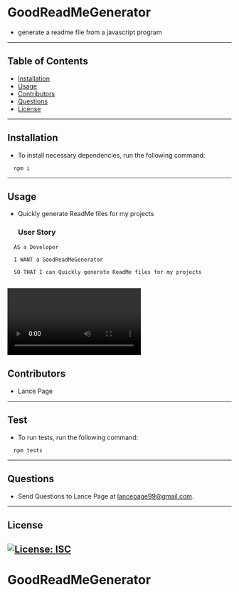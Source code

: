 
# GoodReadMeGenerator
* generate a readme file from a javascript program
---
## Table of Contents
  * [Installation](#installation)
  * [Usage](#usage)
  * [Contributors](#contributors)
  * [Questions](#questions)
  * [License](#license)
---
## Installation
* To install necessary dependencies, run the following command:
```
  npm i
```
---
## Usage
* Quickly generate ReadMe files for my projects
  ### User Story
```
  AS a Developer

  I WANT a GoodReadMeGenerator

  SO THAT I can Quickly generate ReadMe files for my projects
```
![GoodReadMeGenerator demo](./Demo.mp4)
---
## Contributors
* Lance Page
---
## Test
* To run tests, run the following command:
```
  npm tests
```
---
## Questions
* Send Questions to Lance Page at lancepage99@gmail.com.
---
## License
[![License: ISC](https://img.shields.io/badge/License-ISC-blue.svg)](https://opensource.org/licenses/ISC)
---
# GoodReadMeGenerator
